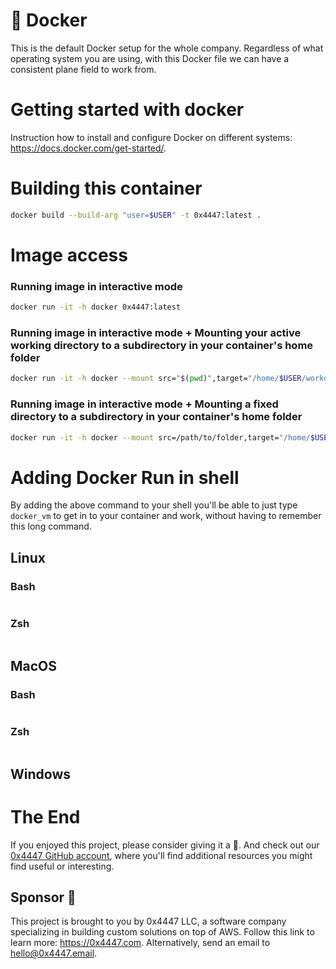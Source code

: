 # 🐳 Docker

This is the default Docker setup for the whole company. Regardless of what operating system you are using, with this Docker file we can have a consistent plane field to work from.

# Getting started with docker

Instruction how to install and configure Docker on different systems: https://docs.docker.com/get-started/.

# Building this container

``` sh
docker build --build-arg "user=$USER" -t 0x4447:latest .
```

# Image access

### Running image in interactive mode

```sh
docker run -it -h docker 0x4447:latest
```

### Running image in interactive mode + Mounting your active working directory to a subdirectory in your container's home folder

``` sh
docker run -it -h docker --mount src="$(pwd)",target="/home/$USER/workdir/",type=bind 0x4447:latest
```

### Running image in interactive mode + Mounting a fixed directory to a subdirectory in your container's home folder

``` sh
docker run -it -h docker --mount src=/path/to/folder,target="/home/$USER/workdir/",type=bind 0x4447:latest
```

# Adding Docker Run in shell

By adding the above command to your shell you'll be able to just type `docker_vm` to get in to your container and work, without having to remember this long command.

## Linux

### Bash

```sh

```

### Zsh

```sh

```

## MacOS

### Bash

```sh

```

### Zsh

```sh

```

## Windows

# The End

If you enjoyed this project, please consider giving it a 🌟. And check out our [0x4447 GitHub account](https://github.com/0x4447), where you'll find additional resources you might find useful or interesting.

## Sponsor 🎊

This project is brought to you by 0x4447 LLC, a software company specializing in building custom solutions on top of AWS. Follow this link to learn more: https://0x4447.com. Alternatively, send an email to [hello@0x4447.email](mailto:hello@0x4447.email?Subject=Hello%20From%20Repo&Body=Hi%2C%0A%0AMy%20name%20is%20NAME%2C%20and%20I%27d%20like%20to%20get%20in%20touch%20with%20someone%20at%200x4447.%0A%0AI%27d%20like%20to%20discuss%20the%20following%20topics%3A%0A%0A-%20LIST_OF_TOPICS_TO_DISCUSS%0A%0ASome%20useful%20information%3A%0A%0A-%20My%20full%20name%20is%3A%20FIRST_NAME%20LAST_NAME%0A-%20My%20time%20zone%20is%3A%20TIME_ZONE%0A-%20My%20working%20hours%20are%20from%3A%20TIME%20till%20TIME%0A-%20My%20company%20name%20is%3A%20COMPANY%20NAME%0A-%20My%20company%20website%20is%3A%20https%3A%2F%2F%0A%0ABest%20regards.).
